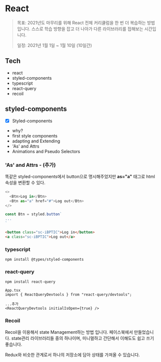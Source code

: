 # React
 
> 목표: 2021년도 마무리를 위해 React 전체 커리큘럼을 한 번 더 복습하는 방법입니다.
> 스스로 학습 방향을 잡고 더 나아가 다른 라이브러리를 접해보는 시간입니다. 
>
> 일정: 2021년 1월 1일 ~ 1월 10일 (10일간)

## Tech
- react
- styled-components
- typescript
- react-query
- recoil


## styled-components
- [x] Styled-components
- why?
- first style components
- adapting and Extending
- 'As' and Attrs
- Animations and Pseudo Selectors


### 'As' and Attrs - (추가)
똑같은 styled-components에서 button으로 명시해주었지만 <b>as="a"</b> 태그로 html 속성을 변환할 수 있다.

```javascript
<>
  <Btn>Log in</Btn>
  <Btn as="a" href="#">Log out</Btn>
</>

const Btn = styled.button`
...
`
```
```html
<button class="sc-iBPTIC">Log in</button>
<a class="sc-iBPTIC">Log out</a>
```

### typescript
```git
npm install @types/styled-components
```

### react-query
```
npm install react-query
```

```
App.tsx
import { ReactQueryDevtools } from "react-query/devtools";

...추가
<ReactQueryDevtools initialIsOpen={true} />
```

### Recoil
Recoil을 이용해서 state Management하는 방법 입니다.
페이스북에서 만들었습니다.
state관리 라이브러리들 중의 하나이며, 미니멀하고 간단해서 이해도도 쉽고 쓰기 좋습니다.

Redux와 비슷한 관계로서 하나의 저장소에 담아 상태를 가져올 수 있습니다.







